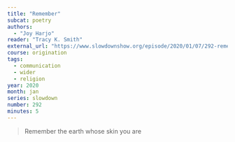 ```yaml
---
title: "Remember"
subcat: poetry
authors:
  - "Joy Harjo"
reader: "Tracy K. Smith"
external_url: "https://www.slowdownshow.org/episode/2020/01/07/292-remember"
course: origination
tags:
  - communication
  - wider
  - religion
year: 2020
month: jan
series: slowdown
number: 292
minutes: 5
---
```


> Remember the earth whose skin you are
